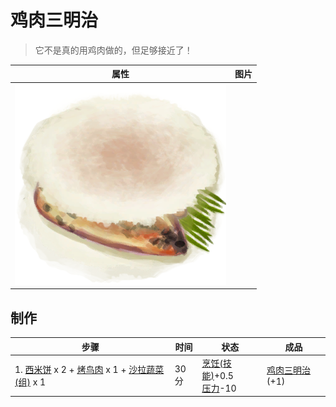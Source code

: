 # 鸡肉三明治  
> 它不是真的用鸡肉做的，但足够接近了！  
  
  属性  |   图片   
 ----  |  ----:   
   |  ![](Sprite/ChickenSandwitch.png)   
  
## 制作  
步骤  |  时间  |  状态  |  成品  
----  |  ----  |  ----  |  ----  
1. [西米饼](SagoFlatbread.md) x 2 + [烤鸟肉](BirdMeatCooked.md) x 1 + [沙拉蔬菜(组)](GpTag_SaladGreens.md) x 1  |  30分  |  [烹饪(技能)](Skill_Cooking.md)+0.5<br>[压力](Stress.md)-10  |  [鸡肉三明治](ChickenSandwich.md)(+1)  
